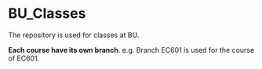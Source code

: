 # BU_Classes
The repository is used for classes at BU.

**Each course have its own branch**. e.g. Branch EC601 is used for the course of EC601.
